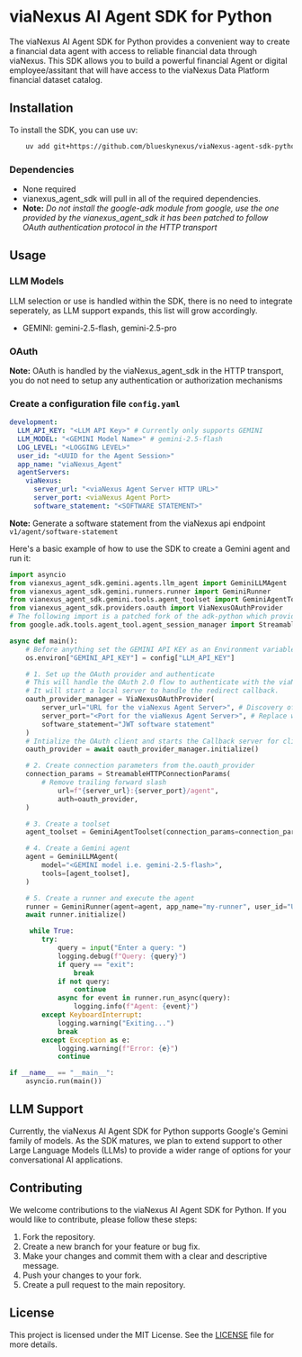 # viaNexus AI Agent SDK for Python

The viaNexus AI Agent SDK for Python provides a convenient way to create a financial data agent with access to reliable financial data through viaNexus.
This SDK allows you to build a powerful financial Agent or digital employee/assitant that will have access to the viaNexus Data Platform financial dataset catalog.

## Installation

To install the SDK, you can use uv:

```bash
    uv add git+https://github.com/blueskynexus/viaNexus-agent-sdk-python --tag v0.1.15-pre
```
### Dependencies
- None required
- vianexus_agent_sdk will pull in all of the required dependencies.
- **Note:** _Do not install the google-adk module from google, use the one provided by the vianexus_agent_sdk it has been patched to follow OAuth authentication protocol in the HTTP transport_

## Usage
### LLM Models
LLM selection or use is handled within the SDK, there is no need to integrate seperately, as LLM support expands, this list will grow accordingly.
- GEMINI: gemini-2.5-flash, gemini-2.5-pro

### OAuth
**Note:** OAuth is handled by the viaNexus_agent_sdk in the HTTP transport, you do not need to setup any authentication or authorization mechanisms
### Create a configuration file `config.yaml`
```yaml
development:
  LLM_API_KEY: "<LLM API Key>" # Currently only supports GEMINI
  LLM_MODEL: "<GEMINI Model Name>" # gemini-2.5-flash
  LOG_LEVEL: "<LOGGING LEVEL>"
  user_id: "<UUID for the Agent Session>"
  app_name: "viaNexus_Agent"
  agentServers:
    viaNexus:
      server_url: "<viaNexus Agent Server HTTP URL>"
      server_port: <viaNexus Agent Port>
      software_statement: "<SOFTWARE STATEMENT>"
```
**Note:** Generate a software statement from the viaNexus api endpoint `v1/agent/software-statement`

Here's a basic example of how to use the SDK to create a Gemini agent and run it:

```python
import asyncio
from vianexus_agent_sdk.gemini.agents.llm_agent import GeminiLLMAgent
from vianexus_agent_sdk.gemini.runners.runner import GeminiRunner
from vianexus_agent_sdk.gemini.tools.agent_toolset import GeminiAgentToolset
from vianexus_agent_sdk.providers.oauth import ViaNexusOAuthProvider
# The following import is a patched fork of the adk-python which provides support for OAuth protocol through HTTP transport
from google.adk.tools.agent_tool.agent_session_manager import StreamableHTTPConnectionParams

async def main():
    # Before anything set the GEMINI API KEY as an Environment variable
    os.environ["GEMINI_API_KEY"] = config["LLM_API_KEY"]

    # 1. Set up the OAuth provider and authenticate
    # This will handle the OAuth 2.0 flow to authenticate with the viaNexus Agent server.
    # It will start a local server to handle the redirect callback.
    oauth_provider_manager = ViaNexusOAuthProvider(
        server_url="URL for the viaNexus Agent Server>", # Discovery of Auth server, the server providing /.well-known/oauth-protected-resource
        server_port="<Port for the viaNexus Agent Server>", # Replace with viaNexus Agent server port
        software_statement="JWT software statement"
    )
    # Intialize the OAuth client and starts the Callback server for client side of OAuth2.0/2.1
    oauth_provider = await oauth_provider_manager.initialize()

    # 2. Create connection parameters from the.oauth_provider
    connection_params = StreamableHTTPConnectionParams(
        # Remove trailing forward slash
            url=f"{server_url}:{server_port}/agent",
            auth=oauth_provider,
    )

    # 3. Create a toolset
    agent_toolset = GeminiAgentToolset(connection_params=connection_params)

    # 4. Create a Gemini agent
    agent = GeminiLLMAgent(
        model="<GEMINI model i.e. gemini-2.5-flash>",
        tools=[agent_toolset],
    )

    # 5. Create a runner and execute the agent
    runner = GeminiRunner(agent=agent, app_name="my-runner", user_id="UUID for the session", session_id="my-session")
    await runner.initialize()

     while True:
        try:
            query = input("Enter a query: ")
            logging.debug(f"Query: {query}")
            if query == "exit":
                break
            if not query:
                continue
            async for event in runner.run_async(query):
                logging.info(f"Agent: {event}")
        except KeyboardInterrupt:
            logging.warning("Exiting...")
            break
        except Exception as e:
            logging.warning(f"Error: {e}")
            continue

if __name__ == "__main__":
    asyncio.run(main())

```
## LLM Support

Currently, the viaNexus AI Agent SDK for Python supports Google's Gemini family of models. As the SDK matures, we plan to extend support to other Large Language Models (LLMs) to provide a wider range of options for your conversational AI applications.

## Contributing

We welcome contributions to the viaNexus AI Agent SDK for Python. If you would like to contribute, please follow these steps:

1.  Fork the repository.
2.  Create a new branch for your feature or bug fix.
3.  Make your changes and commit them with a clear and descriptive message.
4.  Push your changes to your fork.
5.  Create a pull request to the main repository.

## License

This project is licensed under the MIT License. See the [LICENSE](LICENSE) file for more details.
